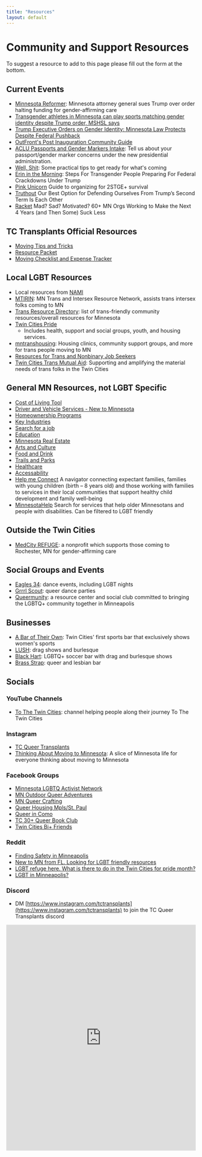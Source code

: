 ```yaml
---
title: "Resources"
layout: default
---
```


# Community and Support Resources

To suggest a resource to add to this page please fill out the form at the bottom.

## Current Events
- [Minnesota Reformer](https://minnesotareformer.com/2025/02/07/minnesota-attorney-general-sues-trump-over-order-halting-funding-for-gender-affirming-care/): Minnesota attorney general sues Trump over order halting funding for gender-affirming care
- [Transgender athletes in Minnesota can play sports matching gender identity despite Trump order, MSHSL says](https://www.cbsnews.com/minnesota/news/minnesota-state-high-school-league-transgender-athletes/)
- [Trump Executive Orders on Gender Identity: Minnesota Law Protects Despite Federal Pushback](https://www.wantathome.com/trump-executive-orders-on-gender-identity-minnesota-law-protects-despite-federal-pushback/)
- [OutFront's Post Inauguration Community Guide](https://www.outfront.org/sites/default/files/post-inauguration%20community%20guide.pdf)
- [ACLU Passports and Gender Markers Intake](https://forms.office.com/Pages/ResponsePage.aspx?id=6XZWc5QkD0q_MUveoekZhrm_yKeGM7BFu9h12tsMqqJUMThRV0k3N0hDNFRFWFJPTzJDSERIUU9GUiQlQCN0PWcu): Tell us about your passport/gender marker concerns under the new presidential administration.
- [Well, Shit](https://stainedglasswoman.substack.com/p/well-shit): Some practical tips to get ready for what's coming
- [Erin in the Morning](https://www.erininthemorning.com/p/steps-for-transgender-people-preparing): Steps For Transgender People Preparing For Federal Crackdowns Under Trump
- [Pink Unicorn](https://transresistancenetwork.wordpress.com/wp-content/uploads/2024/11/pink-unicorn-clean.pdf) Guide to organizing for 2STGE+ survival
- [Truthout](https://truthout.org/articles/our-best-option-for-defending-ourselves-from-trumps-second-term-is-each-other/?fbclid=IwZXh0bgNhZW0CMTEAAR2jz_5cqSaflQOOnveFIACWwgE0MWqN8GidxOOFFgY9Tg0-JzGcpeZyJWY_aem_L6ICjGU14NxLH-kp6PdPDQ) Our Best Option for Defending Ourselves From Trump’s Second Term Is Each Other
- [Racket](https://racketmn.com/where-to-volunteer-donate-time-money-minneapolis-st-paul-minnesota) Mad? Sad? Motivated? 60+ MN Orgs Working to Make the Next 4 Years (and Then Some) Suck Less

## TC Transplants Official Resources

- [Moving Tips and Tricks](https://docs.google.com/document/d/1biXqx11VQIamz8MYkEZXsizZKs3yXKqIsXjH5AOmrIU/edit?usp=sharing)
- [Resource Packet](https://drive.google.com/file/d/18a1NbsyONkDhmY0jguD4ZVmXKV46sDbt/view?usp=sharing)
- [Moving Checklist and Expense Tracker](https://docs.google.com/spreadsheets/d/1MGwB3Wp_DbSagHRdN-DyCnKbGEITHxzO/edit?usp=sharing&ouid=117383457638087612765&rtpof=true&sd=true)

## Local LGBT Resources
- Local resources from [NAMI](https://namimn.org/education-and-public-awareness/nami-resources-lgbtq-community/)
- [MTIRIN](https://mntirnetwork.org/): MN Trans and Intersex Resource Network, assists trans intersex folks coming to MN
- [Trans Resource Directory](https://docs.google.com/document/d/1-1Z7KYtcjrxwvMOy3Luwt6ICnCpt5sgNTrYGPZtW_yk/edit?usp=sharing): list of trans-friendly community resources/overall resources for Minnesota
- [Twin Cities Pride ](https://tcpride.org/community-resources/)
  - Includes health, support and social groups, youth, and housing services.
- [mntranshousing](https://linktr.ee/mntranshousing): Housing clinics, community support groups, and more for trans people moving to MN
- [Resources for Trans and Nonbinary Job Seekers](https://careers.augsburg.edu/resources/resources-for-trans-and-nonbinary-job-seekers/)
- [Twin Cities Trans Mutual Aid](https://www.instagram.com/tctransmutualaid/?hl=en): Supporting and amplifying the material needs of trans folks in the Twin Cities

## General MN Resources, not LGBT Specific
- [Cost of Living Tool](https://mn.gov/deed/data/data-tools/col/)
- [Driver and Vehicle Services - New to Minnesota](https://dps.mn.gov/divisions/dvs/Pages/new-to-minnesota.aspx)
- [Homeownership Programs](https://www.mnhousing.gov/homeownership/buy-a-home---refinance.html)
- [Key Industries](https://mn.gov/deed/joinusmn/key-industries/)
- [Search for a job](https://www.careerforcemn.com/)
- [Education](https://education.mn.gov/MDE/index.htm)
- [Minnesota Real Estate](https://www.zillow.com/homes/minnesota_rb/)
- [Arts and Culture](https://www.exploreminnesota.com/things-to-do/arts-culture#!grid~~~Featured~1~~)
- [Food and Drink](https://www.exploreminnesota.com/things-to-do/food-drink#!grid~~~Featured~1~~)
- [Trails and Parks](https://www.exploreminnesota.com/things-to-do/outdoor-adventures#!grid~~~Featured~1~~)
- [Healthcare](https://www.exploreminnesota.com/minnesota-healthcare-guide)
- [Accessability](https://www.exploreminnesota.com/minnesota-accessibility)
- [Help me Connect](https://helpmeconnect.web.health.state.mn.us/HelpMeConnect/) A navigator connecting expectant families, families with young children (birth – 8 years old) and those working with families to services in their local communities that support healthy child development and family well-being
- [MinnesotaHelp](https://www.minnesotahelp.info/) Search for services that help older Minnesotans and people with disabilities. Can be filtered to LGBT friendly

## Outside the Twin Cities
- [MedCity REFUGE](https://medcityrefuge.org/): a nonprofit which supports those coming to Rochester, MN for gender-affirming care

## Social Groups and Events
- [Eagles 34](https://www.eagles34.org/events-entertainment.html): dance events, including LGBT nights
- [Grrrl Scout](grrrlscout.com): queer dance parties
- [Queermunity](https://www.queermunitymn.com/): a resource center and social club committed to bringing the LGBTQ+ community together in Minneapolis

## Businesses
- [A Bar of Their Own](https://www.abaroftheirown.com/): Twin Cities' first sports bar that exclusively shows women's sports
- [LUSH](https://lushmpls.com/): drag shows and burlesque
- [Black Hart](https://www.blackhartstp.com/): LGBTQ+ soccer bar with drag and burlesque shows
- [Brass Strap](https://www.thebrassstrap.com/): queer and lesbian bar

## Socials

### YouTube Channels
- [To The Twin Cities](https://www.youtube.com/@tothetwincities): channel helping people along their journey To The Twin Cities

### Instagram
- [TC Queer Transplants](https://www.instagram.com/tctransplants/)
- [Thinking About Moving to Minnesota](https://www.instagram.com/thinkingaboutmovingtominnesota/): A slice of Minnesota life for everyone thinking about moving to Minnesota

### Facebook Groups
- [Minnesota LGBTQ Activist Network](https://www.facebook.com/share/g/1XzHrEbDre/)
- [MN Outdoor Queer Adventures](https://www.facebook.com/share/g/1A1AcNFMz5/?mibextid=lOuIew)
- [MN Queer Crafting](https://www.facebook.com/share/g/15bJX57WHH/)
- [Queer Housing Mpls/St. Paul](https://www.facebook.com/share/g/1AiwX86ih3/?mibextid=K35XfP)  
- [Queer in Como](https://www.facebook.com/share/g/1XUauRus1n/)
- [TC 30+ Queer Book Club](https://www.facebook.com/share/g/1Q4SMwMQXn/)
- [Twin Cities Bi+ Friends](https://www.facebook.com/share/g/15cJqdcmQk/)

### Reddit
- [Finding Safety in Minneapolis](https://www.reddit.com/r/Minneapolis/comments/1glahdh/finding_safety_in_minneapolis/)
- [New to MN from FL. Looking for LGBT friendly resources](https://www.reddit.com/r/TwinCities/comments/14lk4qq/new_to_mn_from_fl_looking_for_lgbt_friendly/)
- [LGBT refuge here. What is there to do in the Twin Cities for pride month?](https://www.reddit.com/r/TwinCities/comments/13mucji/lgbt_refuge_here_what_is_there_to_do_in_the_twin/)
- [LGBT in Minneapolis?](https://www.reddit.com/r/Minneapolis/comments/cv8yg1/lgbt_in_minneapolis/)

### Discord
- DM [https://www.instagram.com/tctransplants](https://www.instagram.com/tctransplants) to join the TC Queer Transplants discord

<iframe src="https://docs.google.com/forms/d/e/1FAIpQLScrVFZSEXUkSACEA7YFOJg34u8SyL-BjKZ8TjjIhQXBXEaDfQ/viewform?usp=sf_link" width="100%" height="600" frameborder="0" marginheight="0" marginwidth="0">Loading…</iframe>
